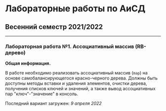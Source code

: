 # Лабораторные работы по АиСД
## Весенний семестр 2021/2022

------------------------------

### Лабораторная работа №1. Ассоциативный массив (RB-дерево)

**Общая информация.**

В работе необходимо реализовать ассоциативный массив (`map`) на основе самобалансирующегося красно-черного дерева. Должны быть доступны методы вставки и удаления элементов, очистки дерева, получения списков ключей и значений, а также вывод ассоциативных пар "ключ"-"значение" в консоль.

Последний вариант загружен: *9 апреля 2022*

